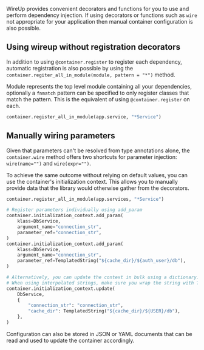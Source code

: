 WireUp provides convenient decorators and functions for you to use and perform dependency injection.
If using decorators or functions such as `wire` not appropriate for your application then manual container
configuration is also possible.

## Using wireup without registration decorators

In addition to using `@container.register` to register each dependency, automatic registration is also possible by
using the `container.regiter_all_in_module(module, pattern = "*")` method.

Module represents the top level module containing all your dependencies, optionally a `fnmatch` pattern can be specified
to only register classes that match the pattern. This is the equivalent of using `@container.register`
on each.

```python
container.register_all_in_module(app.service, "*Service")
```

## Manually wiring parameters

Given that parameters can't be resolved from type annotations alone, the `container.wire` method offers two shortcuts 
for parameter injection: `wire(name="")` and `wire(expr="")`.

To achieve the same outcome without relying on default values, you can use the container's 
initialization context. This allows you to manually provide data that the library would 
otherwise gather from the decorators.

```python
container.register_all_in_module(app.services, "*Service")

# Register parameters individually using add_param
container.initialization_context.add_param(
    klass=DbService,
    argument_name="connection_str",
    parameter_ref="connection_str",
)
container.initialization_context.add_param(
    klass=DbService,
    argument_name="connection_str",
    parameter_ref=TemplatedString("${cache_dir}/${auth_user}/db"),
)

# Alternatively, you can update the context in bulk using a dictionary.
# When using interpolated strings, make sure you wrap the string with TemplatedString.
container.initialization_context.update(
    DbService,
    {
        "connection_str": "connection_str",
        "cache_dir": TemplatedString("${cache_dir}/${USER}/db"),
    },
)
```

Configuration can also be stored in JSON or YAML documents that can be read and used to update the container accordingly.
